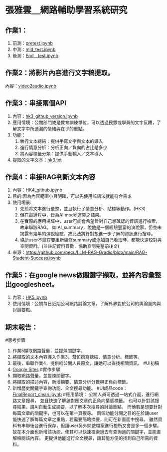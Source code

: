 # 張雅雲＿網路輔助學習系統研究

## 作業1：
1. 前測：[pretest.ipynb](https://github.com/YaYunnnnn/net_learning/blob/main/pretest.ipynb)
2. 中測：[mid_test.ipynb](https://github.com/YaYunnnnn/net_learning/blob/main/mid_test.ipynb)
3. 後測：[End＿test.ipynb](https://github.com/YaYunnnnn/net_learning/blob/main/End%EF%BC%BFtest.ipynb)

## 作業2：將影片內容進行文字稿提取。
內容：[video2audio.ipynb](https://github.com/YaYunnnnn/net_learning/blob/main/video2audio.ipynb)

## 作業3：串接兩個API
1. 內容：[hk3_github_version.ipynb](https://github.com/YaYunnnnn/net_learning/blob/main/hk3_github_version.ipynb)
2. 應用情境：公關部門或是教育訓練單位，可以透過民眾或學員的文字反饋，了解文字中所透漏的情緒與在乎的重點。
3. 功能：
   1. 執行文本總結：提供手寫文字與文本的導入
   2. 進行情意分析：分析正向／負向的占比是多少
   3. 將內容標籤分類：提供手動輸入／文本導入
4. 提取的文字文本：[hk3.txt](https://github.com/YaYunnnnn/net_learning/blob/main/hk3.txt)

## 作業4：串接RAG判斷文本內容
1. 內容：[HK4_github.ipynb](https://github.com/YaYunnnnn/net_learning/blob/main/HK4_github.ipynb)
2. 目的:因為內容範圍小且明確，可以先使用該語法就能符合需求
3. 使用場景:
   1. 先前將文本進行彙整，並且執行了情意分析、貼標等動作。(HK3)
   2. 但在這過程中，皆為AI model運算之結果。
   3. 在實際的應用場域中，user可能會希望針對自己想確認的資訊進行檢索，故串聯該RAG。
   如:AI_summary，說他是一個經驗豐富的演說家，但並未揭露有幾年的演說經驗。故此法將針對想進一步了解的資訊進行搜尋。
   4. 協助user不論在要重新編修summary或添加自己看法時，都能快速校對與查閱資料。(並註記資料頁數，協助查閱完整前後文)
4. 來源：https://github.com/pecu/LLM-RAG-Gradio/blob/main/RAG-Student-Success.ipynb

## 作業5：在google news做關鍵字擷取，並將內容彙整出googlesheet。 
1. 內容：[HK5.ipynb](https://github.com/YaYunnnnn/net_learning/blob/main/HK5.ipynb)
2. 使用情境：公關每日近期公司網路討論文章，了解外界對於公司的輿論風向與討論要點。

## 期末報告：
#思考步驟
1. 作業5擷取網路聲量，並提煉關鍵字。
2. 將擷取的文本內容導入作業3，幫忙撰寫總結、情意分析、標籤等。
3. 最後，串聯作業4，提供給公關人員原文，讓她可以查找相關資訊。
#UI初稿
1. [Google Sites](https://sites.google.com/view/net-learning-yayun/首頁)
#實作步驟
1. 擷取網路聲量，並提煉關鍵字。
2. 將擷取的描述內容，新增摘要、情意分析分數與正負向標籤。
3. 新增歷史關鍵字查詢功能、全文搜尋功能。
#UI成品code：[FinalReport_clean.ipynb](https://github.com/YaYunnnnn/net_learning/blob/main/FinalReport_clean.ipynb)
#應用情境：
公關人員可透過一站式介面，進行網路文章搜尋，
並且快速了解該對應文章的正負向情感標籤。
也可以針對該搜尋結果，請AI自動生成摘要，以了解本次搜尋的討論重點。
而他若是想要針對每篇文章的關鍵字，也可以在第一頁搜尋。
兩個功能分開之目的在於讓user能快速了解每篇文章之重點，若需要簡略摘要，則可在新畫面中搜尋。
雖然資料有串聯後台進行保存，但讓user另外開啟檔案進行檢所又會是多一個步驟。
故在本介面也新增該功能，使其可以快速檢索過去有查詢過的關鍵字，並能直解檢閱該內容。
更提供他能進行全文搜尋，讓其能方便的找到自己所需的資料。
